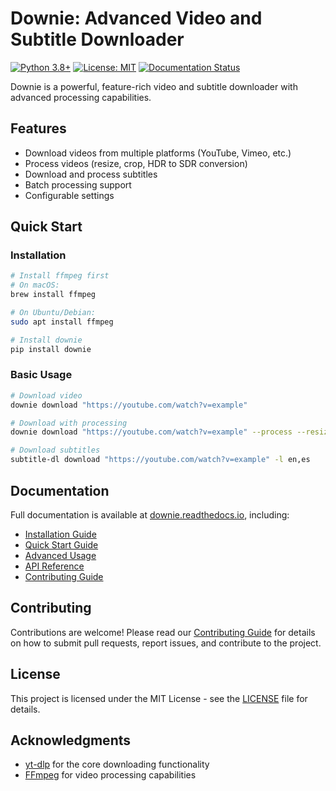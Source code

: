 # Downie: Advanced Video and Subtitle Downloader

[![Python 3.8+](https://img.shields.io/badge/python-3.8+-blue.svg)](https://www.python.org/downloads/)
[![License: MIT](https://img.shields.io/badge/License-MIT-yellow.svg)](https://opensource.org/licenses/MIT)
[![Documentation Status](https://readthedocs.org/projects/downie/badge/?version=latest)](https://downie.readthedocs.io/en/latest/?badge=latest)

Downie is a powerful, feature-rich video and subtitle downloader with advanced processing capabilities.

## Features

- Download videos from multiple platforms (YouTube, Vimeo, etc.)
- Process videos (resize, crop, HDR to SDR conversion)
- Download and process subtitles
- Batch processing support
- Configurable settings

## Quick Start

### Installation

```bash
# Install ffmpeg first
# On macOS:
brew install ffmpeg

# On Ubuntu/Debian:
sudo apt install ffmpeg

# Install downie
pip install downie
```

### Basic Usage

```bash
# Download video
downie download "https://youtube.com/watch?v=example"

# Download with processing
downie download "https://youtube.com/watch?v=example" --process --resize 1080p

# Download subtitles
subtitle-dl download "https://youtube.com/watch?v=example" -l en,es
```

## Documentation

Full documentation is available at [downie.readthedocs.io](https://downie.readthedocs.io/), including:

- [Installation Guide](https://downie.readthedocs.io/en/latest/guides/installation/)
- [Quick Start Guide](https://downie.readthedocs.io/en/latest/guides/quickstart/)
- [Advanced Usage](https://downie.readthedocs.io/en/latest/guides/advanced-usage/)
- [API Reference](https://downie.readthedocs.io/en/latest/api/)
- [Contributing Guide](https://downie.readthedocs.io/en/latest/contributing/)

## Contributing

Contributions are welcome! Please read our [Contributing Guide](CONTRIBUTING.md) for details on how to submit pull requests, report issues, and contribute to the project.

## License

This project is licensed under the MIT License - see the [LICENSE](LICENSE) file for details.

## Acknowledgments

- [yt-dlp](https://github.com/yt-dlp/yt-dlp) for the core downloading functionality
- [FFmpeg](https://ffmpeg.org/) for video processing capabilities